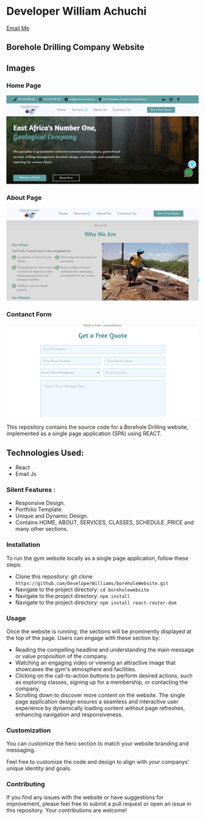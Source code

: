 # Developer  William Achuchi

[Email Me](mailto:archywilliams2@gmail.com)

## Borehole Drilling Company Website

## Images

### Home Page

![Image One](public/geo3.png)

### About Page

![Image Two](public/geo2.png)

### Contanct Form

![Image Three](public/geo1.png)

This repository contains the source code for a Borehole Drilling website, implemented as a single page application (SPA) using REACT.

## Technologies Used:
 
 * React
 * Email Js

 ### Silent Features :

* Responsive Design.
* Portfolio Template.
* Unique and Dynamic Design.
* Contains HOME, ABOUT, SERVICES, CLASSES, SCHEDULE ,PRICE and many other sections.

### Installation
To run the gym website locally as a single page application, follow these steps:
- Clone this repository: git clone `https://github.com/DeveloperWilliams/boreholeWebsite.git`
- Navigate to the project directory: `cd boreholewebsite`
- Navigate to the project directory: `npm install`
- Navigate to the project directory: `npm install react-router-dom`


### Usage
Once the website is running, the  sections will be prominently displayed at the top of the page. Users can engage with these section by:
- Reading the compelling headline and understanding the main message or value proposition of the company.
- Watching an engaging video or viewing an attractive image that showcases the gym's atmosphere and facilities.
- Clicking on the call-to-action buttons to perform desired actions, such as exploring classes, signing up for a membership, or contacting the company.
- Scrolling down to discover more content on the website.
The single page application design ensures a seamless and interactive user experience by dynamically loading content without page refreshes, enhancing navigation and responsiveness.

### Customization

You can customize the hero section to match your website branding and messaging. 


Feel free to customize the code and design to align with your companys' unique identity and goals.

### Contributing

If you find any issues with the website or have suggestions for improvement, please feel free to submit a pull request or open an issue in this repository. Your contributions are welcome!


